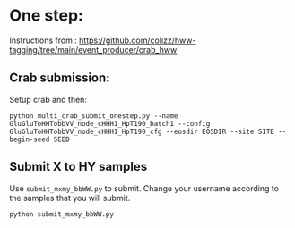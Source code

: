 # One step:

Instructions from : https://github.com/colizz/hww-tagging/tree/main/event_producer/crab_hww

## Crab submission:

Setup crab and then:
```
python multi_crab_submit_onestep.py --name GluGluToHHTobbVV_node_cHHH1_HpT190_batch1 --config GluGluToHHTobbVV_node_cHHH1_HpT190_cfg --eosdir EOSDIR --site SITE --begin-seed SEED
```

## Submit X to HY samples

Use `submit_mxmy_bbWW.py` to submit. 
Change your username according to the samples that you will submit.

```
python submit_mxmy_bbWW.py
```

